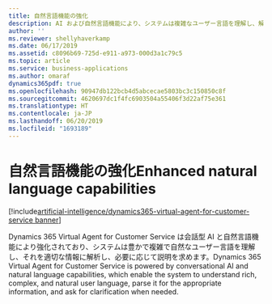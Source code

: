 ```yaml
---
title: 自然言語機能の強化
description: AI および自然言語機能により、システムは複雑なユーザー言語を理解し、解析することができます。
author: ''
ms.reviewer: shellyhaverkamp
ms.date: 06/17/2019
ms.assetid: c8096b69-725d-e911-a973-000d3a1c79c5
ms.topic: article
ms.service: business-applications
ms.author: omaraf
dynamics365pdf: true
ms.openlocfilehash: 90947db122bcb4d5abcecae5803bc3c150850c8f
ms.sourcegitcommit: 4620697dc1f4fc6903504a55406f3d22af75e361
ms.translationtype: HT
ms.contentlocale: ja-JP
ms.lasthandoff: 06/20/2019
ms.locfileid: "1693189"
---
```

# <a name="enhanced-natural-language-capabilities"></a><span data-ttu-id="d3b2b-103">自然言語機能の強化</span><span class="sxs-lookup"><span data-stu-id="d3b2b-103">Enhanced natural language capabilities</span></span>

[!include[artificial-intelligence/dynamics365-virtual-agent-for-customer-service banner](../includes/artificial-intelligence/dynamics365-virtual-agent-for-customer-service.md)]

 <span data-ttu-id="d3b2b-104">Dynamics 365 Virtual Agent for Customer Service は会話型 AI と自然言語機能により強化されており、システムは豊かで複雑で自然なユーザー言語を理解し、それを適切な情報に解析し、必要に応じて説明を求めます。</span><span class="sxs-lookup"><span data-stu-id="d3b2b-104">Dynamics 365 Virtual Agent for Customer Service is powered by conversational AI and natural language capabilities, which enable the system to understand rich, complex, and natural user language, parse it for the appropriate information, and ask for clarification when needed.</span></span>
